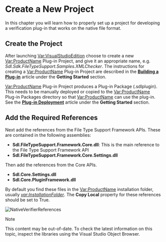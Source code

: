 Create a New Project
===

In this chapter you will learn how to properly set up a project for developing a verification plug-in that works on the native file format.

Create the Project
--

After launching <Var:VisualStudioEdition> choose to create a new <Var:ProductName> Plug-in Project, and give it an appropriate name, e.g. *Sdl.Sdk.FileTypeSupport.Samples.XMLChecker*. The instructions for creating a <Var:ProductName> Plug-in Project are described in the [**Building a Plug-in**](\..\\..\articles\gettingstarted\building_a_plugin.md) article under the **Getting Started** section.

<Var:ProductName> Plug-in Project produces a Plug-in Package (.sdlplugin). This needs to be manually deployed or copied to the <Var:ProductName> Plug-in Packages directory so that <Var:ProductName> can use the plug-in. See the [**Plug-in Deployment**](\..\\..\articles\gettingstarted\plugin_deployment.md) article under the **Getting Started** section.

Add the Required References
--

Next add the references from the File Type Support Framework APIs. These are contained in the following assemblies:

* **Sdl.FileTypeSupport.Framework.Core.dll**: This is the main reference to the File Type Support Framework API
* **Sdl.FileTypeSupport.Framework.Core.Settings.dll**

Then add the references from the Core APIs.
* **Sdl.Core.Settings.dll**
* **Sdl.Core.PluginFramework.dll**

By default you find these files in the <Var:ProductName> installation folder, usually *<var:InstallationFolder>*. The **Copy Local** property for these references should be set to True.

![NativeVerifierReferences](images/NativeVerifierReferences.jpg)

>[!NOTE]
>
> This content may be out-of-date. To check the latest information on this topic, inspect the libraries using the Visual Studio Object Browser.